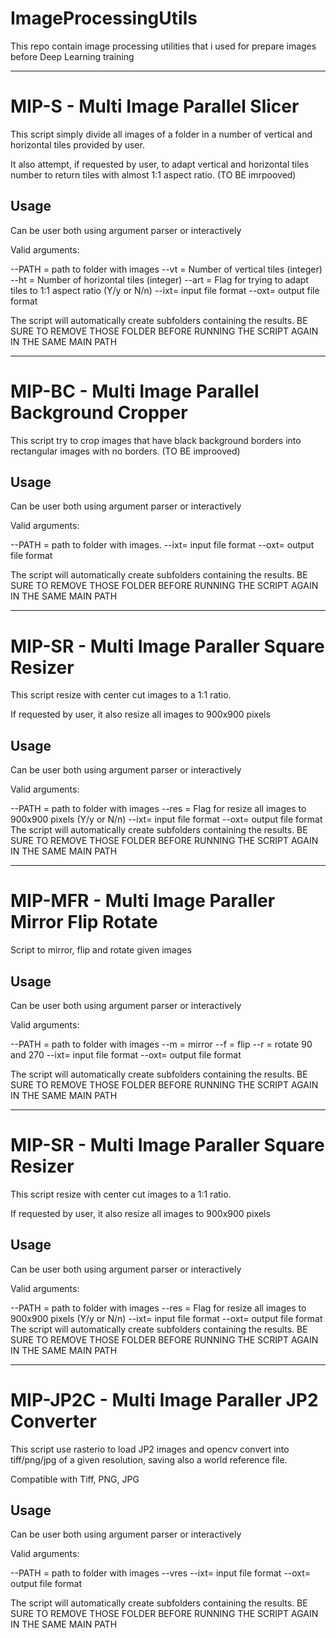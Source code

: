 # ImageProcessingUtils

This repo contain image processing utilities that i used for prepare images before Deep Learning training
   
_____________________________________________________________________________

# MIP-S - Multi Image Parallel Slicer

This script simply divide all images of a folder in a number of vertical and
horizontal tiles provided by user.

It also attempt, if requested by user, to adapt vertical and horizontal tiles 
number to return tiles with almost 1:1 aspect ratio. (TO BE imrpooved)

## Usage

Can be user both using argument parser or interactively 

Valid arguments:

--PATH = path to folder with images
--vt = Number of vertical tiles (integer)
--ht = Number of horizontal tiles (integer)
--art = Flag for trying to adapt tiles to 1:1 aspect ratio (Y/y or N/n)
--ixt= input file format
--oxt= output file format

The script will automatically create subfolders containing the results. BE SURE TO REMOVE THOSE FOLDER BEFORE RUNNING THE SCRIPT AGAIN IN THE SAME MAIN PATH

_____________________________________________________________________________
# MIP-BC - Multi Image Parallel Background Cropper

This script try to crop images that have black background borders into rectangular
images with no borders. (TO BE improoved)

## Usage

Can be user both using argument parser or interactively 

Valid arguments:

--PATH = path to folder with images.
--ixt= input file format
--oxt= output file format

The script will automatically create subfolders containing the results. BE SURE TO REMOVE THOSE FOLDER BEFORE RUNNING THE SCRIPT AGAIN IN THE SAME MAIN PATH
_____________________________________________________________________________
# MIP-SR - Multi Image Paraller Square Resizer

This script resize with center cut images to a 1:1 ratio.

If requested by user, it also resize all images to 900x900 pixels

## Usage

Can be user both using argument parser or interactively 

Valid arguments:

--PATH = path to folder with images
--res = Flag for resize all images to 900x900 pixels (Y/y or N/n)
--ixt= input file format
--oxt= output file format
The script will automatically create subfolders containing the results. BE SURE TO REMOVE THOSE FOLDER BEFORE RUNNING THE SCRIPT AGAIN IN THE SAME MAIN PATH

_____________________________________________________________________________
# MIP-MFR - Multi Image Paraller Mirror Flip Rotate

Script to mirror, flip and rotate given images

## Usage

Can be user both using argument parser or interactively 

Valid arguments:

--PATH = path to folder with images
--m = mirror
--f = flip
--r = rotate 90 and 270
--ixt= input file format
--oxt= output file format

The script will automatically create subfolders containing the results. BE SURE TO REMOVE THOSE FOLDER BEFORE RUNNING THE SCRIPT AGAIN IN THE SAME MAIN PATH

_____________________________________________________________________________
# MIP-SR - Multi Image Paraller Square Resizer

This script resize with center cut images to a 1:1 ratio.

If requested by user, it also resize all images to 900x900 pixels

## Usage

Can be user both using argument parser or interactively 

Valid arguments:

--PATH = path to folder with images
--res = Flag for resize all images to 900x900 pixels (Y/y or N/n)
--ixt= input file format
--oxt= output file format
The script will automatically create subfolders containing the results. BE SURE TO REMOVE THOSE FOLDER BEFORE RUNNING THE SCRIPT AGAIN IN THE SAME MAIN PATH

_____________________________________________________________________________
# MIP-JP2C - Multi Image Paraller JP2 Converter
This script use rasterio to load JP2 images and opencv convert into tiff/png/jpg of a given resolution, saving also a world reference file.

Compatible with Tiff, PNG, JPG

## Usage

Can be user both using argument parser or interactively 

Valid arguments:

--PATH = path to folder with images
--vres
--ixt= input file format
--oxt= output file format

The script will automatically create subfolders containing the results. BE SURE TO REMOVE THOSE FOLDER BEFORE RUNNING THE SCRIPT AGAIN IN THE SAME MAIN PATH
